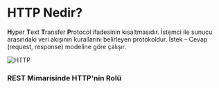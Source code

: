 HTTP Nedir? 
======
**H**yper **T**ext **T**ransfer **P**rotocol ifadesinin kısaltmasıdır. İstemci ile sunucu arasındaki veri akışının kurallarını belirleyen protokoldur. 
İstek – Cevap (request, response) modeline göre çalışır.

![HTTP](https://github.com/Kodluyoruz/taskforce/blob/main/rest/WhatIsHTTP/figures/HTTP.jpeg)

### REST Mimarisinde HTTP'nin Rolü
